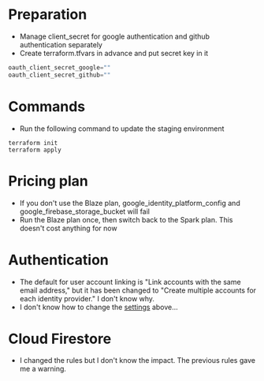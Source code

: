 # Preparation

- Manage client_secret for google authentication and github authentication separately
- Create terraform.tfvars in advance and put secret key in it

```terraform.tfvars
oauth_client_secret_google=""
oauth_client_secret_github=""
```

# Commands

- Run the following command to update the staging environment

```
terraform init
terraform apply
```

# Pricing plan

- If you don't use the Blaze plan, google_identity_platform_config and google_firebase_storage_bucket will fail
- Run the Blaze plan once, then switch back to the Spark plan. This doesn't cost anything for now

# Authentication

- The default for user account linking is "Link accounts with the same email address," but it has been changed to "Create multiple accounts for each identity provider." I don't know why.
- I don't know how to change the [settings](https://registry.terraform.io/providers/hashicorp/google/latest/docs/resources/identity_platform_config) above...

# Cloud Firestore

- I changed the rules but I don't know the impact. The previous rules gave me a warning.
